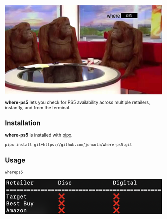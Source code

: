 ![where ps5 meme](monke.png)

**where-ps5** lets you check for PS5 availability across multiple retailers, instantly, and from the terminal.

## Installation
**where-ps5** is installed with [pipx][1].
```
pipx install git+https://github.com/jonxola/where-ps5.git
```

## Usage
```
whereps5
```
![usage demo](demo.png)

[1]: https://pipxproject.github.io/pipx/